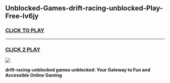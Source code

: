 
## Unblocked-Games-drift-racing-unblocked-Play-Free-lv6jy
<h3>
<a href="https://premium76.site?title=drift-racing-unblocked&ref=18A1">CLICK TO PLAY</a></h3>
<hr>

<h3>
<a href="https://premium76.site?title=drift-racing-unblocked&ref=18A1">CLICK 2 PLAY</a>
  
</h3>

<a href="https://premium76.site?title=drift-racing-unblocked&ref=18A1"><img src="https://clearcache.store/games.png"></a>


**drift-racing-unblocked games unblocked: Your Gateway to Fun and Accessible Online Gaming**
